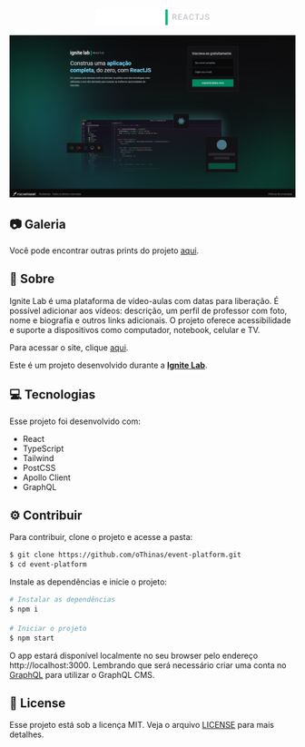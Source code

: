 <p align="center">
  <img src="https://github.com/oThinas/event-platform/blob/master/.github/logo.svg" alt="Logo do Ignite Lab" width="200px">
</p>

<p align="center">
  <img src="https://github.com/oThinas/event-platform/blob/master/.github/1.png" alt="Home da aplicação">
</p>

## 📷 Galeria

Você pode encontrar outras prints do projeto [aqui](https://github.com/oThinas/event-platform/tree/master/.github).

## 📝 Sobre

Ignite Lab é uma plataforma de vídeo-aulas com datas para liberação. É possível adicionar aos vídeos: descrição, um perfil de professor com foto, nome e biografia e outros links adicionais. O projeto oferece acessibilidade e suporte a dispositivos como computador, notebook, celular e TV.

Para acessar o site, clique [aqui](https://event-platform-othinas.vercel.app).

Este é um projeto desenvolvido durante a **[Ignite Lab](https://lp.rocketseat.com.br/inscricao/ignite-lab)**.

## 💻 Tecnologias
  
Esse projeto foi desenvolvido com:

- React
- TypeScript
- Tailwind
- PostCSS
- Apollo Client
- GraphQL

## ⚙ Contribuir
  
Para contribuir, clone o projeto e acesse a pasta:
```bash
$ git clone https://github.com/oThinas/event-platform.git
$ cd event-platform
```
  
Instale as dependências e inicie o projeto:
```bash
# Instalar as dependências
$ npm i

# Iniciar o projeto
$ npm start
```

O app estará disponível localmente no seu browser pelo endereço http://localhost:3000.
Lembrando que será necessário criar uma conta no [GraphQL](https://graphcms.com) para utilizar o GraphQL CMS.

## 🔐 License
  
Esse projeto está sob a licença MIT. Veja o arquivo [LICENSE](LICENSE.md) para mais detalhes.
